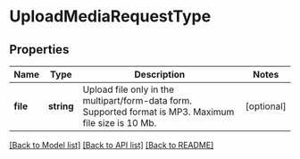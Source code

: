 # UploadMediaRequestType

## Properties
Name | Type | Description | Notes
------------ | ------------- | ------------- | -------------
**file** | **string** | Upload file only in the multipart/form-data form. Supported format is MP3. Maximum file size is 10 Mb. | [optional] 

[[Back to Model list]](../../README.md#documentation-for-models) [[Back to API list]](../../README.md#documentation-for-api-endpoints) [[Back to README]](../../README.md)

